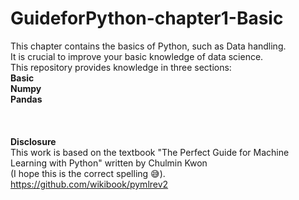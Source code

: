 # GuideforPython-chapter1-Basic
This chapter contains the basics of Python, such as Data handling. 
<br/>It is crucial to improve your basic knowledge of data science. 
<br/> This repository provides knowledge in three sections:
<br/> **Basic** 
<br/> **Numpy**
<br/> **Pandas**
<br/>
<br/>
<br/>
<br/>**Disclosure** 
<br/>This work is based on the textbook "The Perfect Guide for Machine Learning with Python" written by Chulmin Kwon 
<br/> (I hope this is the correct spelling 😅).
<br/> https://github.com/wikibook/pymlrev2
